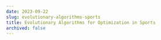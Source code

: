 ```yaml
---
date: 2023-09-22
slug: evolutionary-algorithms-sports
title: Evolutionary Algorithms for Optimization in Sports
archived: false
---
```

